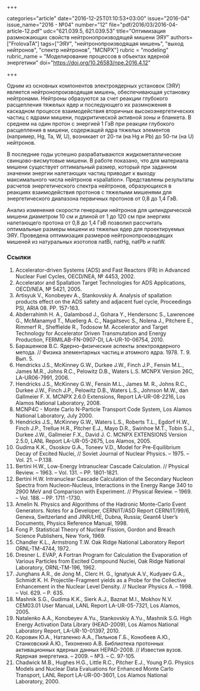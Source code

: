 +++

categories="article"
date="2016-12-25T01:10:53+03:00"
issue="2016-04"
issue_name="2016 - №04"
number="12"
file="pdf/2016/03/2016-04-article-12.pdf"
udc="621.039.5, 621.039.53"
title="Оптимизация размножающих свойств нейтронопроизводящей мишени ЭЯУ"
authors=["FrolovaTA"]
tags=["ЭЯУ", "нейтронопроизводящая мишень", "выход нейтронов", "спектр нейтронов", "MCNPX"]
rubric = "modeling"
rubric_name = "Моделирование процессов в объектах ядерной энергетики"
doi="https://doi.org/10.26583/npe.2016.4.12"

+++

Одним из основных компонентов электроядерных установок (ЭЯУ) является нейтронопроизводящая мишень, обеспечивающая установку нейтронами. Нейтроны образуются за счет реакции глубокого расщепления тяжелых ядер и последующего их размножения в каскадном процессе взаимодействия вторичных высокоэнергетических частиц с ядрами мишени, подкритической активной зоны и бланкета. В среднем на один протон с энергией 1 ГэВ при реакции глубокого расщепления в мишени, содержащей ядра тяжелых элементов (например, Hg, Ta, W, U), возникает от 20-ти (на Hg и Pb) до 50-ти (на U) нейтронов.

В последние годы успешно разрабатываются жидкометаллические свинцово-висмутовые мишени. В работе показано, что для материала мишени существует оптимальный размер, который при заданном значении энергии налетающих частиц приводит к выходу максимального числа нейтронов «spallation». Представлены результаты расчетов энергетического спектра нейтронов, образующихся в реакциях взаимодействия протонов с тяжелыми мишенями для энергетического диапазона первичных протонов от 0,8 до 1,4 ГэВ.

Анализ изменения скорости генерации нейтронов для цилиндрической мишени диаметром 10 см и длиной от 1 до 120 см при энергиях налетающего протона от 0,8 до 1,4 ГэВ позволил рассчитать оптимальные размеры мишени из тяжелых ядер для проектируемых ЭЯУ. Проведена оптимизация размеров нейтронопроизводящих мишеней из натуральных изотопов natBi, natHg, natPb и natW.

### Ссылки

1. Accelerator-driven Systems (ADS) and Fast Reactors (FR) in Advanced Nuclear Fuel Cycles, OECD/NEA, № 4453, 2002.
2. Accelerator and Spallation Target Technologies for ADS Applications, OECD/NEA, № 5421, 2005.
3. Artisyuk V., Konobeyev A., Stankovskiy A. Analysis of spallation products effect on the ADS safety and adjacent fuel cycle, Proceedings PSI, ARIA 08. PP. 157-163.
4. Abderrahimh H. A., Galambosd J., Gohara Y., Hendersonc S., Lawrencee G., McManamyd T., Muellerg A. C., Nagaitsevc S., Nolena J., Pitchere E., Rimmerf R., Sheffielde R., Todosow M. Accelerator and Target Technology for Accelerator Driven Transmutation and Energy Production, FERMILAB-FN-0907-DI, LA-UR-10-06754, 2010.
5. Барашенков В.С. Ядерно-физические аспекты электроядерного метода. // Физика элементарных частиц и атомного ядра. 1978. Т. 9. Вып. 5.
6. Hendricks J.S., McKinney G.W., Durkee J.W., Finch J.P., Fensin M.L., James M.R., Johns R.C., Pelowitz D.B., Waters L.S. MCNPX Version 26C, LA-UR06-7991, 2006.
7. Hendricks J.S., McKinney G.W., Fensin M.L., James M. R., Johns R.C., Durkee J.W., Finch J.P., Pelowitz D.B., Waters L.S., Johnson M.W., dan Gallmeier F. X. MCNPX 2.6.0 Extensions, Report LA-UR-08-2216, Los Alamos National Laboratory, 2008.
8. MCNP4C - Monte Carlo N-Particle Transport Code System, Los Alamos National Laboratory, July 2000.
9. Hendricks J.S., McKinney G.W., Waters L.S., Roberts T.L., Egdorf H.W., Finch J.P., Trellue H.R., Pitcher E.J., Mayo D.R., Swinhoe M.T., Tobin S.J., Durkee J.W., Gallmeier F.X., David J. C. MCNPX EXTENSIONS Version 2.5.0, LANL Report LA-UR-05-2675, Los Alamos, 2005.
10. Gudima K.K., Ososkov G.A., Toneev V.D., Model for Pre-Equilibrium Decay of Excited Nuclei, // Soviet Journal of Nuclear Physics. – 1975. – Vol. 21. – P.138.
11. Bertini H.W., Low-Energy Intranuclear Cascade Calculation. // Physical Review. – 1963. – Vol. 131. – PP. 1801-1821.
12. Bertini H.W. Intranuclear Cascade Calculation of the Secondary Nucleon Spectra from Nucleon-Nucleus, Interactions in the Energy Range 340 to 2900 MeV and Comparison with Experiment. // Physical Review. – 1969. – Vol. 188. – PP. 1711 -1730.
13. Amelin N. Physics and Algorithms of the Hadronic Monte-Carlo Event Generators. Notes for a Developer, CERN/IT/ASD Report CERN/IT/99/6, Geneva, Switzerland and JINR/LHE, Dubna, Russia; Geant4 User’s Documents, Physics Reference Manual, 1998.
14. Fong P. Statistical Theory of Nuclear Fission, Gordon and Breach Science Publishers, New York, 1969.
15. Chandler K.L., Armstrong T.W. Oak Ridge National Laboratory Report ORNL-TM-4744, 1972.
16. Dresner L. EVAP, A Fortran Program for Calculation the Evaporation of Various Particles from Excited Compound Nuclei, Oak Ridge National Laboratory, ORNL-TM-196, 1962.
17. Junghans A.R., de Jong M., Clerc H. G., Ignatyuk A.V., Kudyaev G.A., Schmidt K. H. Projectile-Fragment yields as a Probe for the Collective Enhancement in the Nuclear Level Density. // Nuclear Physics A. – 1998. – Vol. 629. – P. 635.
18. Mashnik S.G., Gudima K.K., Sierk A.J., Baznat M.I., Mokhov N.V. CEM03.01 User Manual, LANL Report LA-UR-05-7321, Los Alamos, 2005.
19. Natalenko A.A., Konobeyev A.Yu., Stankovskiy A.Yu., Mashnik S.G. High Energy Activation Data Library (HEAD-2009), Los Alamos National Laboratory Report, LA-UR-10-01397, 2010.
20. Коровин Ю.А., Наталенко А.А., Пильнов Г.Б., Конобеев А.Ю., Станковский А.Ю., Тихоненко А.В. Библиотека протонных активационных ядерных данных HEPAD-2008. // Известия вузов. Ядерная энергетика. – 2009. – №3. – С. 97-105.
21. Chadwick M.B., Hughes H.G., Little R.C., Pitcher E.J., Young P.G. Physics Models and Nuclear Data Evaluations for Enhanced Monte Carlo Transport, LANL Report LA-UR-00-3601, Los Alamos National Laboratory, 2000.